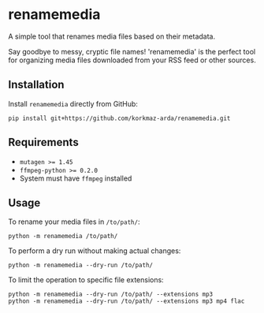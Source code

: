 # renamemedia
A simple tool that renames media files based on their metadata.

Say goodbye to messy, cryptic file names! 'renamemedia' is the perfect tool for organizing media files downloaded from your RSS feed or other sources.


## Installation
Install `renamemedia` directly from GitHub:
```
pip install git+https://github.com/korkmaz-arda/renamemedia.git
```

## Requirements
- `mutagen >= 1.45`
- `ffmpeg-python >= 0.2.0`
- System must have `ffmpeg` installed


## Usage
To rename your media files in `/to/path/`:
```
python -m renamemedia /to/path/
```

To perform a dry run without making actual changes:
```
python -m renamemedia --dry-run /to/path/
```

To limit the operation to specific file extensions:
```
python -m renamemedia --dry-run /to/path/ --extensions mp3
python -m renamemedia --dry-run /to/path/ --extensions mp3 mp4 flac
```
